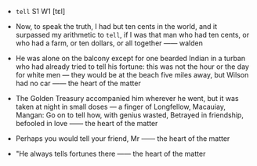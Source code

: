 - `tell` S1 W1 [tɛl]



-  Now, to speak the truth, I had but ten cents in the world, and it surpassed my arithmetic to `tell`, if I was that man who had ten cents, or who had a farm, or ten dollars, or all together —— walden

-  He was alone on the balcony except for one bearded Indian in a turban who had already tried to tell his fortune: this was not the hour or the day for white men — they would be at the beach five miles away, but Wilson had no car —— the heart of the matter

-  The Golden Treasury accompanied him wherever he went, but it was taken at night in small doses — a finger of Longfellow, Macauiay, Mangan: Go on to tell how, with genius wasted, Betrayed in friendship, befooled in love  —— the heart of the matter

-  Perhaps you would tell your friend, Mr —— the heart of the matter

-  "He always tells fortunes there —— the heart of the matter